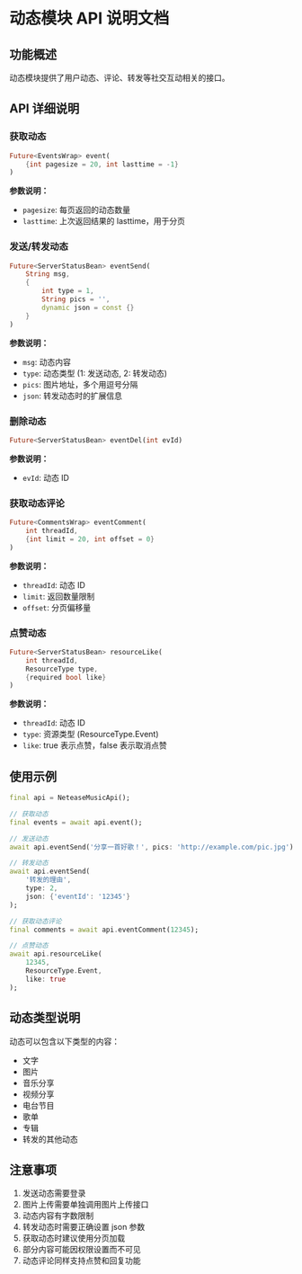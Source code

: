 # 动态模块 API 说明文档

## 功能概述
动态模块提供了用户动态、评论、转发等社交互动相关的接口。

## API 详细说明

### 获取动态
```dart
Future<EventsWrap> event(
    {int pagesize = 20, int lasttime = -1}
)
```
**参数说明：**
- `pagesize`: 每页返回的动态数量
- `lasttime`: 上次返回结果的 lasttime，用于分页

### 发送/转发动态
```dart
Future<ServerStatusBean> eventSend(
    String msg,
    {
        int type = 1,
        String pics = '',
        dynamic json = const {}
    }
)
```
**参数说明：**
- `msg`: 动态内容
- `type`: 动态类型 (1: 发送动态, 2: 转发动态)
- `pics`: 图片地址，多个用逗号分隔
- `json`: 转发动态时的扩展信息

### 删除动态
```dart
Future<ServerStatusBean> eventDel(int evId)
```
**参数说明：**
- `evId`: 动态 ID

### 获取动态评论
```dart
Future<CommentsWrap> eventComment(
    int threadId,
    {int limit = 20, int offset = 0}
)
```
**参数说明：**
- `threadId`: 动态 ID
- `limit`: 返回数量限制
- `offset`: 分页偏移量

### 点赞动态
```dart
Future<ServerStatusBean> resourceLike(
    int threadId,
    ResourceType type,
    {required bool like}
)
```
**参数说明：**
- `threadId`: 动态 ID
- `type`: 资源类型 (ResourceType.Event)
- `like`: true 表示点赞，false 表示取消点赞

## 使用示例

```dart
final api = NeteaseMusicApi();

// 获取动态
final events = await api.event();

// 发送动态
await api.eventSend('分享一首好歌！', pics: 'http://example.com/pic.jpg');

// 转发动态
await api.eventSend(
    '转发的理由',
    type: 2,
    json: {'eventId': '12345'}
);

// 获取动态评论
final comments = await api.eventComment(12345);

// 点赞动态
await api.resourceLike(
    12345,
    ResourceType.Event,
    like: true
);
```

## 动态类型说明

动态可以包含以下类型的内容：
- 文字
- 图片
- 音乐分享
- 视频分享
- 电台节目
- 歌单
- 专辑
- 转发的其他动态

## 注意事项

1. 发送动态需要登录
2. 图片上传需要单独调用图片上传接口
3. 动态内容有字数限制
4. 转发动态时需要正确设置 json 参数
5. 获取动态时建议使用分页加载
6. 部分内容可能因权限设置而不可见
7. 动态评论同样支持点赞和回复功能
